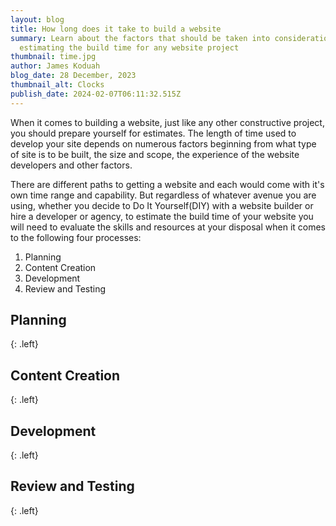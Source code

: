 ```yaml
---
layout: blog
title: How long does it take to build a website
summary: Learn about the factors that should be taken into consideration in
  estimating the build time for any website project
thumbnail: time.jpg
author: James Koduah
blog_date: 28 December, 2023
thumbnail_alt: Clocks
publish_date: 2024-02-07T06:11:32.515Z
---
```

When it comes to building a website, just like any other constructive project, you should prepare yourself for estimates. The length of time used to develop your site depends on numerous factors beginning from what type of site is to be built, the size and scope, the experience of the website developers and other factors. 

There are different paths to getting a website and each would come with it's own time range and capability. But regardless of whatever avenue you are using, whether you decide to Do It Yourself(DIY) with a website builder or hire a developer or agency, to estimate the build time of your website you will need to evaluate the skills and resources at your disposal when it comes to the following four processes:

1. Planning
2. Content Creation
3. Development
4. Review and Testing

## Planning
{: .left}




## Content Creation
{: .left}


## Development
{: .left}




## Review and Testing
{: .left}

<!--In the fast-paced digital landscape, establishing an online presence is paramount for businesses and individuals alike. One of the crucial aspects of this process is building a website. However, the burning question on many minds is: How long does it take to build a website? The answer, as you might expect, is not one-size-fits-all. Let's delve into the factors that influence the timeline of website development.

design is an art and until you've spent a whole day changing the font size and font family of text on a website, you might not appreciate this art


\### Scope and Complexity: The Backbone of Timelines
The foundation of any website project lies in its scope and complexity. A simple informational site might only take a few weeks, while a complex e-commerce platform with intricate features could extend the timeline into several months. Clearly defining the project's scope from the outset is key to managing expectations and timelines effectively.

### Requirements and Features: A Feature-Rich Endeavor
The more features and functionality a website requires, the longer it will take to build. From user authentication systems to dynamic content updates, each feature adds a layer of complexity to the development process. It's crucial to prioritize features and functionalities to ensure a streamlined development timeline.

### Design: Crafting the Visual Identity
The design phase is not only about aesthetics but also about user experience. The complexity of the design, the number of revisions, and the collaboration between designers and developers can significantly impact the overall timeline. A well-thought-out design process ensures a visually appealing and functional end product.

### Content Development: Filling in the Blanks
Content is king, and creating or gathering content for your website can influence the development timeline. Whether it's text, images, videos, or other media, having a content plan in place can expedite the development process.

### Platform and Technology: Choosing the Right Tools
The choice of the website platform and underlying technologies plays a crucial role. Using pre-built templates or themes can save time, but custom development with specific technologies may extend the timeline. The decision should align with the project's goals and requirements.

### Customization and Coding: Tailoring Solutions
Custom coding and functionality require time and expertise. If your website demands unique features, be prepared for a more extended development phase. However, the investment in customization often pays off with a more tailored and impactful online presence.

### Testing and Debugging: Ensuring Smooth Operation
Thorough testing is non-negotiable. Identifying and resolving bugs and issues may take additional time, but it is essential for delivering a seamless user experience. Rigorous testing ensures that the website functions correctly across various devices and browsers.

### Client Feedback and Revisions: A Collaborative Journey
Effective communication between clients and development teams is critical. Timely feedback and revisions can significantly impact the project's timeline. Clear communication channels and a collaborative approach ensure that the website aligns with the client's vision.

In conclusion, the timeline for building a website is influenced by a myriad of factors. While it's tempting to focus solely on the finish line, understanding and embracing the nuances of website development will result in a more successful and impactful online presence. Work closely with your development team, set realistic expectations, and remember: quality often takes time. -->

